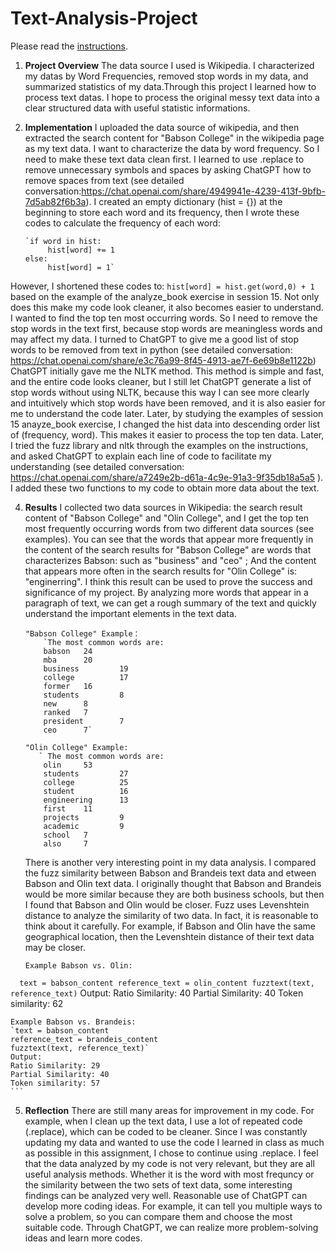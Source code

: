 # Text-Analysis-Project
 
Please read the [instructions](instructions.md).

1. **Project Overview**
    The data source I used is Wikipedia. I characterized my datas by Word Frequencies, removed stop words in my data, and summarized statistics of my data.Through this project I learned how to process text datas. I hope to process the original messy text data into a clear structured data with useful statistic informations. 

2. **Implementation**
    I uploaded the data source of wikipedia, and then extracted the search content for "Babson College" in the wikipedia page as my text data. I want to characterize the data by word frequency. So I need to make these text data clean first. I learned to use .replace to remove unnecessary symbols and spaces by asking ChatGPT how to remove spaces from text (see detailed conversation:https://chat.openai.com/share/4949941e-4239-413f-9bfb-7d5ab82f6b3a). I created an empty dictionary (hist = {}) at the beginning to store each word and its frequency, then I wrote these codes to calculate the frequency of each word:
   ```
   `if word in hist:
        hist[word] += 1
   else:
        hist[word] = 1`
   ```
However, I shortened these codes to: `hist[word] = hist.get(word,0) + 1` based on the example of the analyze_book exercise in session 15. Not only does this make my code look cleaner, it also becomes easier to understand.
    I wanted to find the top ten most occurring words. So I need to remove the stop words in the text first, because stop words are meaningless words and may affect my data. I turned to ChatGPT to give me a good list of stop words to be removed from text in python (see detailed conversation: https://chat.openai.com/share/e3c76a99-8f45-4913-ae7f-6e69b8e1122b) ChatGPT initially gave me the NLTK method. This method is simple and fast, and the entire code looks cleaner, but I still let ChatGPT generate a list of stop words without using NLTK, because this way I can see more clearly and intuitively which stop words have been removed, and it is also easier for me to understand the code later. Later, by studying the examples of session 15 anayze_book exercise, I changed the hist data into descending order list of (frequency, word). This makes it easier to process the top ten data. Later, I tried the fuzz library and nltk through the examples on the instructions, and asked ChatGPT to explain each line of code to facilitate my understanding (see detailed conversation: https://chat.openai.com/share/a7249e2b-d61a-4c9e-91a3-9f35db18a5a5 ). I added these two functions to my code to obtain more data about the text.

4. **Results**
    I collected two data sources in Wikipedia: the search result content of "Babson College" and "Olin College", and I get the top ten most frequently occurring words from two different data sources (see examples). You can see that the words that appear more frequently in the content of the search results for "Babson College" are words that characterizes Babson: such as "business" and "ceo" ; And the content that appears more often in the search results for "Olin College" is: "enginerring". I think this result can be used to prove the success and significance of my project. By analyzing more words that appear in a paragraph of text, we can get a rough summary of the text and quickly understand the important elements in the text data.
    ```
    "Babson College" Example： 
        `The most common words are:
        babson   24
        mba      20
        business         19
        college          17
        former   16
        students         8
        new      8
        ranked   7
        president        7
        ceo      7`
    
    "Olin College" Example:
       ` The most common words are:
        olin     53
        students         27
        college          25
        student          16
        engineering      13
        first    11
        projects         9
        academic         9
        school   7
        also     7
    ```
   
    There is another very interesting point in my data analysis. I compared the fuzz similarity between Babson and Brandeis text data and etween Babson and Olin text data. I originally thought that Babson and Brandeis would be more similar because they are both business schools, but then I found that Babson and Olin would be closer. Fuzz uses Levenshtein distance to analyze the similarity of two data. In fact, it is reasonable to think about it carefully. For example, if Babson and Olin have the same geographical location, then the Levenshtein distance of their text data may be closer.

    ```
    Example Babson vs. Olin:
  `  text = babson_content
    reference_text = olin_content
    fuzztext(text, reference_text)`
    Output: 
    Ratio Similarity: 40
    Partial Similarity: 40
    Token similarity: 62

    Example Babson vs. Brandeis:
    `text = babson_content
    reference_text = brandeis_content
    fuzztext(text, reference_text)`
    Output: 
    Ratio Similarity: 29
    Partial Similarity: 40
    Token similarity: 57
    ```
   
5. **Reflection**
    There are still many areas for improvement in my code. For example, when I clean up the text data, I use a lot of repeated code (.replace), which can be coded to be cleaner.  Since I was constantly updating my data and wanted to use the code I learned in class as much as possible in this assignment, I chose to continue using .replace. I feel that the data analyzed by my code is not very relevant, but they are all useful analysis methods. Whether it is the word with most frequncy or the similarity between the two sets of text data, some interesting findings can be analyzed very well.
    Reasonable use of ChatGPT can develop more coding ideas. For example, it can tell you multiple ways to solve a problem, so you can compare them and choose the most suitable code. Through ChatGPT, we can realize more problem-solving ideas and learn more codes.
